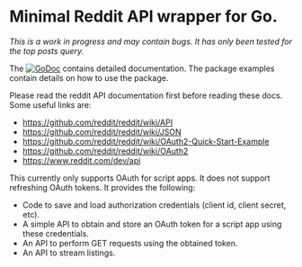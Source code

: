 # Minimal Reddit API wrapper for Go.

_This is a work in progress and may contain bugs. It has only been tested for the top posts query._

The [![GoDoc](https://godoc.org/github.com/sridharv/reddit-go?status.svg)](https://godoc.org/github.com/sridharv/reddit-go) contains detailed documentation. The package examples contain details on how to use the package.

Please read the reddit API documentation first before reading these docs.
Some useful links are:

  * https://github.com/reddit/reddit/wiki/API
  * https://github.com/reddit/reddit/wiki/JSON
  * https://github.com/reddit/reddit/wiki/OAuth2-Quick-Start-Example
  * https://github.com/reddit/reddit/wiki/OAuth2
  * https://www.reddit.com/dev/api

This currently only supports OAuth for script apps. It does not support refreshing OAuth tokens. It provides the following:

  * Code to save and load authorization credentials (client id, client secret, etc).
  * A simple API to obtain and store an OAuth token for a script app using these credentials.
  * An API to perform GET requests using the obtained token.
  * An API to stream listings.
